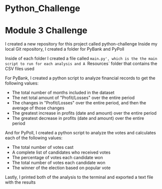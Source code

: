 # Python_Challenge

# Module 3 Challenge

I created a new repository for this project called python-challenge
Inside my local Git repository, I created a folder for PyBank and PyPoll

Inside of each folder I created a file called `main.py', which is the the main script to run for each analysis and A `Resources` folder that contains the CSV files used

For PyBank, I created a python script to analyze financial records to get the following values:

* The total number of months included in the dataset
* The net total amount of "Profit/Losses" over the entire period
* The changes in "Profit/Losses" over the entire period, and then the average of those changes
* The greatest increase in profits (date and amount) over the entire period
* The greatest decrease in profits (date and amount) over the entire period

And for PyPoll, I created a python script to analyze the votes and calculates each of the following values:

* The total number of votes cast
* A complete list of candidates who received votes
* The percentage of votes each candidate won
* The total number of votes each candidate won
* The winner of the election based on popular vote

Lastly, I printed both of the analysis to the terminal and exported a text file with the results

  

